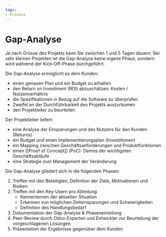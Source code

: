 ```yaml
---
tags:
- Prozess
---
```

# Gap-Analyse

Je nach Grösse des Projekts kann Sie zwischen 1 und 5 Tagen dauern. Bei sehr kleinen Projekten ist die Gap-Analyse keine eigene Phase, sondern wird während der Kick-Off-Phase durchgeführt.

Die Gap-Analyse ermöglicht es dem Kunden:
- einen genauen Plan und ein Budget zu erhalten
- den Return on Investment (ROI) abzuschätzen: Kosten / Nutzenverhältnis
- die Spezifikationen in Bezug auf die Software zu überprüfen
- Zweifel an der Durchführbarkeit des Projekts auszuräumen
- den Projektleiter zu beurteilen

Der Projektleiter liefert:
- eine Analyse der Einsparungen und des Nutzens für den Kunden (Returns)
- ein Budget und einen Implementierungsplan (Investitionen)
- ein Mapping zwischen Geschäftsanforderungen und Produktfunktionen
- einen [[Proof of Concept]] (PoC): Demos der wichtigsten Geschäftsabläufe
- eine Strategie zum Management der Veränderung

Die Gap-Analyse gliedert sich in die folgenden Phasen:

1. Treffen mit den Beteiligten, Definition der Ziele, Motivationen und Risiken
2. Treffen mit den Key-Usern pro Abteilung
    - Kennenlernen der aktuellen Situation
    - Erkennen von möglichen Zeiteinsparungen und Schwierigkeiten
    - Definition des Handlungsbedarf
3. Dokumentation der Gap-Analyse & Phaseneinteilung
4. Peer-Review durch Odoo-Experten und Entwickler zur Beurteilung der vorgeschlagenen Lösungen
5. Präsentation der Ergebnisse gegenüber dem Kunden